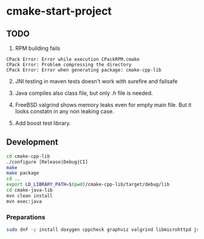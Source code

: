 # cmake-start-project

## TODO

1. RPM building fails

```
CPack Error: Error while execution CPackRPM.cmake
CPack Error: Problem compressing the directory
CPack Error: Error when generating package: cmake-cpp-lib
```
2. JNI testing in maven tests doesn't work with surefire and failsafe

3. Java compiles also class file, but only .h file is needed.

4. FreeBSD valgrind shows memory leaks even for empty main file. But it looks constatn in any non leaking case.

5. Add boost test library.

## Development

```sh
cd cmake-cpp-lib
./configure [Release|Debug|CI]
make
make package
cd ..
export LD_LIBRARY_PATH=$(pwd)/cmake-cpp-lib/target/debug/lib
cd cmake-java-lib
mvn clean install
mvn exec:java
```

### Preparations

```sh
sudo dnf -y install doxygen cppcheck graphviz valgrind libmicrohttpd json-c-devel libmicrohttpd-devel boost-test kdbg
```
